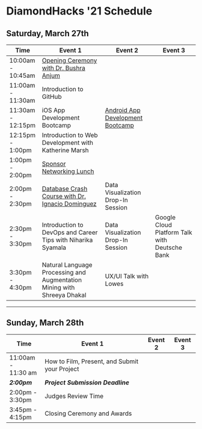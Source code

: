 # DiamondHacks '21 Schedule
## Saturday, March 27th
|      **Time**      | **Event 1** | **Event 2** |**Event 3**|
|----------|-------------|-------------|-----------|
|10:00am -</br> 10:45am|[Opening Ceremony with Dr. Bushra Anjum](https://github.com/annaowens/DiamondHacks21/blob/master/Session%20Information/Keynote%20Speaker%20Abstract.md)|||
|11:00am -</br> 11:30am|Introduction to GitHub|||
|11:30am -</br> 12:15pm|iOS App Development Bootcamp|[Android App Development Bootcamp](https://github.com/annaowens/DiamondHacks21/blob/master/Session%20Information/Android%20Workshop.md)||
|12:15pm -</br> 1:00pm|Introduction to Web Development with Katherine Marsh|||
|1:00pm -</br> 2:00pm|[Sponsor Networking Lunch](https://github.com/annaowens/DiamondHacks21/blob/master/Session%20Information/Sponsor%20Lunch.md)|||
|2:00pm -</br> 2:30pm|[Database Crash Course with Dr. Ignacio Dominguez](https://github.com/annaowens/DiamondHacks21/blob/master/Session%20Information/Database%20Crash%20Course.md)|Data Visualization Drop-In Session||
|2:30pm -</br> 3:30pm|Introduction to DevOps and Career Tips with Niharika Syamala|Data Visualization Drop-In Session|Google Cloud Platform Talk with Deutsche Bank|
|3:30pm -</br> 4:30pm|Natural Language Processing and Augmentation Mining with Shreeya Dhakal|UX/UI Talk with Lowes||
---
## Sunday, March 28th
| **Time** | **Event 1** | **Event 2** |**Event 3**|
|----------|-------------|-------------|-----------|
|11:00am -</br> 11:30 am|How to Film, Present, and Submit your Project|||
|***2:00pm***|***Project Submission Deadline***|
|2:00pm -</br> 3:30pm|Judges Review Time|||
|3:45pm -</br> 4:15pm|Closing Ceremony and Awards|||
